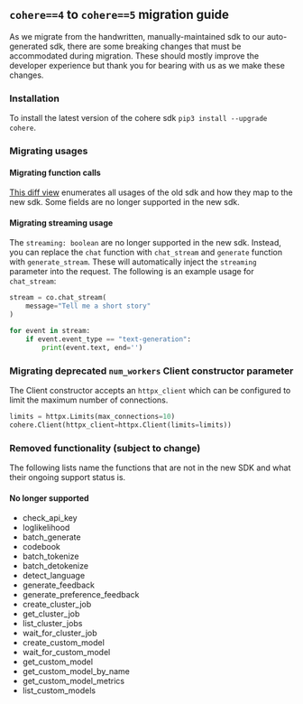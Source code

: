 ## `cohere==4` to `cohere==5` migration guide

As we migrate from the handwritten, manually-maintained sdk to our auto-generated sdk, there are some breaking changes that must be accommodated during migration. These should mostly improve the developer experience but thank you for bearing with us as we make these changes.

### Installation

To install the latest version of the cohere sdk `pip3 install --upgrade cohere`.

### Migrating usages

#### Migrating function calls

[This diff view](https://github.com/cohere-ai/cohere-python/compare/old-usage...new-usage) enumerates all usages of the old sdk and how they map to the new sdk. Some fields are no longer supported in the new sdk.

#### Migrating streaming usage

The `streaming: boolean` are no longer supported in the new sdk. Instead, you can replace the `chat` function with `chat_stream` and `generate` function with `generate_stream`. These will automatically inject the `streaming` parameter into the request. The following is an example usage for `chat_stream`:

```python
stream = co.chat_stream(
    message="Tell me a short story"
)

for event in stream:
    if event.event_type == "text-generation":
        print(event.text, end='')
```

### Migrating deprecated `num_workers` Client constructor parameter

The Client constructor accepts an `httpx_client` which can be configured to limit the maximum number of connections.

```python
limits = httpx.Limits(max_connections=10)
cohere.Client(httpx_client=httpx.Client(limits=limits))
```

### Removed functionality (subject to change)

The following lists name the functions that are not in the new SDK and what their ongoing support status is.

#### No longer supported

* check_api_key
* loglikelihood
* batch_generate
* codebook
* batch_tokenize
* batch_detokenize
* detect_language
* generate_feedback
* generate_preference_feedback
* create_cluster_job
* get_cluster_job
* list_cluster_jobs
* wait_for_cluster_job
* create_custom_model
* wait_for_custom_model
* get_custom_model
* get_custom_model_by_name
* get_custom_model_metrics
* list_custom_models
